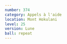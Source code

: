 ```yaml
---
number: 374
category: Appels à l'aide
location: Mont Hokulani
level: 25
version: Lune
ball: repeat
---
```


